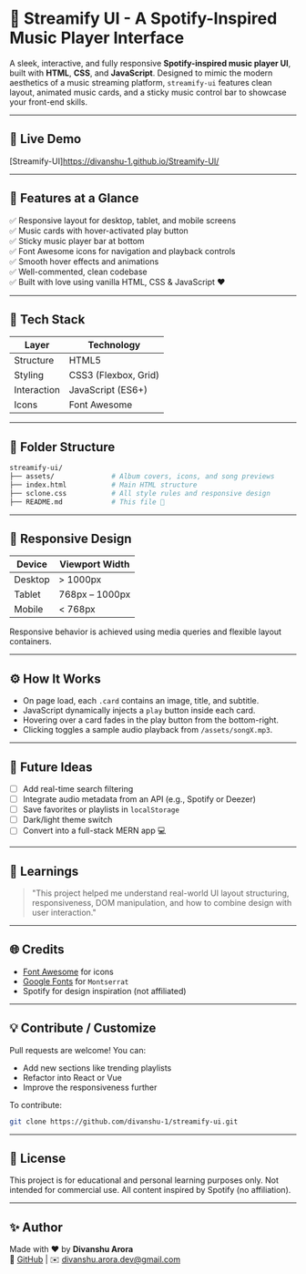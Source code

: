 # 🎵 Streamify UI - A Spotify-Inspired Music Player Interface

A sleek, interactive, and fully responsive **Spotify-inspired music player UI**, built with **HTML**, **CSS**, and **JavaScript**. Designed to mimic the modern aesthetics of a music streaming platform, `streamify-ui` features clean layout, animated music cards, and a sticky music control bar to showcase your front-end skills.



---

## 🚀 Live Demo
[Streamify-UI]https://divanshu-1.github.io/Streamify-UI/

---

## 📸 Features at a Glance

✅ Responsive layout for desktop, tablet, and mobile screens  
✅ Music cards with hover-activated play button  
✅ Sticky music player bar at bottom  
✅ Font Awesome icons for navigation and playback controls  
✅ Smooth hover effects and animations  
✅ Well-commented, clean codebase  
✅ Built with love using vanilla HTML, CSS & JavaScript ❤️

---

## 🧱 Tech Stack

| Layer       | Technology           |
|-------------|-----------------------|
| Structure   | HTML5                |
| Styling     | CSS3 (Flexbox, Grid) |
| Interaction| JavaScript (ES6+)    |
| Icons       | Font Awesome          |

---

## 📁 Folder Structure

```bash
streamify-ui/
├── assets/              # Album covers, icons, and song previews
├── index.html           # Main HTML structure
├── sclone.css           # All style rules and responsive design
├── README.md            # This file 💚
```

---

## 🎯 Responsive Design

| Device        | Viewport Width |
|---------------|----------------|
| Desktop       | > 1000px       |
| Tablet        | 768px – 1000px |
| Mobile        | < 768px        |

Responsive behavior is achieved using media queries and flexible layout containers.

---

## ⚙️ How It Works
- On page load, each `.card` contains an image, title, and subtitle.
- JavaScript dynamically injects a `play` button inside each card.
- Hovering over a card fades in the play button from the bottom-right.
- Clicking toggles a sample audio playback from `/assets/songX.mp3`.

---

## 🔮 Future Ideas

- [ ] Add real-time search filtering
- [ ] Integrate audio metadata from an API (e.g., Spotify or Deezer)
- [ ] Save favorites or playlists in `localStorage`
- [ ] Dark/light theme switch
- [ ] Convert into a full-stack MERN app 💻

---

## 🧠 Learnings

> "This project helped me understand real-world UI layout structuring, responsiveness, DOM manipulation, and how to combine design with user interaction."

---

## 🌐 Credits

- [Font Awesome](https://fontawesome.com/) for icons
- [Google Fonts](https://fonts.google.com/) for `Montserrat`
- Spotify for design inspiration (not affiliated)

---

## 💡 Contribute / Customize

Pull requests are welcome! You can:
- Add new sections like trending playlists
- Refactor into React or Vue
- Improve the responsiveness further

To contribute:
```bash
git clone https://github.com/divanshu-1/streamify-ui.git
```

---

## 📄 License

This project is for educational and personal learning purposes only. Not intended for commercial use. All content inspired by Spotify (no affiliation).

---

## ✨ Author

Made with ❤️ by **Divanshu Arora**  
🔗 [GitHub](https://github.com/divanshu-1) | ✉️ divanshu.arora.dev@gmail.com

